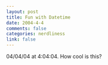 ```yaml
--- 
layout: post
title: Fun with Datetime
date: 2004-4-4
comments: false
categories: nerdliness
link: false
---
```

04/04/04 at 4:04:04. How cool is this?
